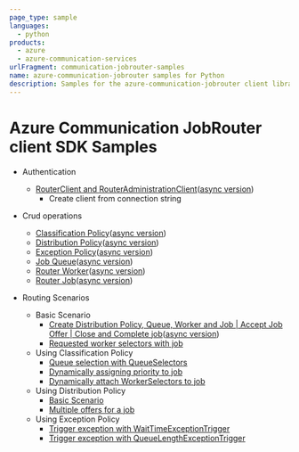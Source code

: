 ```yaml
---
page_type: sample
languages:
  - python
products:
  - azure
  - azure-communication-services
urlFragment: communication-jobrouter-samples 
name: azure-communication-jobrouter samples for Python
description: Samples for the azure-communication-jobrouter client library
---
```

  
# Azure Communication JobRouter client SDK Samples

- Authentication
  - [RouterClient and RouterAdministrationClient][sample_authentication]([async version][sample_authentication_async])
    - Create client from connection string

- Crud operations
  - [Classification Policy][classificationPolicyCrudOps]([async version][classificationPolicyCrudOpsAsync])
  - [Distribution Policy][distributionPolicyCrudOps]([async version][distributionPolicyCrudOpsAsync])
  - [Exception Policy][exceptionPolicyCrudOps]([async version][exceptionPolicyCrudOpsAsync])
  - [Job Queue][jobQueueCrudOps]([async version][jobQueueCrudOpsAsync])
  - [Router Worker][routerWorkerCrudOps]([async version][routerWorkerCrudOpsAsync])
  - [Router Job][routerJobCrudOps]([async version][routerJobCrudOpsAsync])

- Routing Scenarios
  - Basic Scenario
    - [Create Distribution Policy, Queue, Worker and Job | Accept Job Offer | Close and Complete job][basicScenario]([async version][basicScenarioAsync])
    - [Requested worker selectors with job][requestedWorkerSelectorWithJobAsync]
  - Using Classification Policy
    - [Queue selection with QueueSelectors][queueSelectionWithClassificationPolicyAsync]
    - [Dynamically assigning priority to job][prioritizationWithClassificationPolicyAsync]
    - [Dynamically attach WorkerSelectors to job][attachedWorkerSelectorWithClassificationPolicyAsync]
  - Using Distribution Policy
    - [Basic Scenario][distributingOffersSimpleAsync]
    - [Multiple offers for a job][distributingOffersAdvancedAsync]
  - Using Exception Policy
    - [Trigger exception with WaitTimeExceptionTrigger][waitTimeExceptionTriggerAsync]
    - [Trigger exception with QueueLengthExceptionTrigger][queueLengthExceptionTriggerAsync]

<!-- LINKS -->
[sample_authentication]: https://github.com/Azure/azure-sdk-for-python/blob/restapi_job_router/repo_setup/sdk/communication/azure-communication-jobrouter/samples/sample_authentication.py
[sample_authentication_async]: https://github.com/Azure/azure-sdk-for-python/blob/restapi_job_router/repo_setup/sdk/communication/azure-communication-jobrouter/samples/sample_authentication_async.py
[classificationPolicyCrudOps]: https://github.com/Azure/azure-sdk-for-net/tree/main/sdk/communication/Azure.Communication.JobRouter/samples/ClassificationPolicyCrud.md
[classificationPolicyCrudOpsAsync]: https://github.com/Azure/azure-sdk-for-net/tree/main/sdk/communication/Azure.Communication.JobRouter/samples/ClassificationPolicyCrudAsync.md
[distributionPolicyCrudOps]: https://github.com/Azure/azure-sdk-for-net/tree/main/sdk/communication/Azure.Communication.JobRouter/samples/DistributionPolicyCrud.md
[distributionPolicyCrudOpsAsync]: https://github.com/Azure/azure-sdk-for-net/tree/main/sdk/communication/Azure.Communication.JobRouter/samples/DistributionPolicyCrudAsync.md
[exceptionPolicyCrudOps]: https://github.com/Azure/azure-sdk-for-python/blob/restapi_job_router/repo_setup/sdk/communication/azure-communication-jobrouter/samples/exception_policy_crud_ops.py
[exceptionPolicyCrudOpsAsync]: https://github.com/Azure/azure-sdk-for-net/tree/main/sdk/communication/Azure.Communication.JobRouter/samples/ExceptionPolicyCrudAsync.md
[jobQueueCrudOps]: https://github.com/Azure/azure-sdk-for-net/tree/main/sdk/communication/Azure.Communication.JobRouter/samples/JobQueueCrud.md
[jobQueueCrudOpsAsync]: https://github.com/Azure/azure-sdk-for-net/tree/main/sdk/communication/Azure.Communication.JobRouter/samples/JobQueueCrudAsync.md
[routerWorkerCrudOps]: https://github.com/Azure/azure-sdk-for-net/tree/main/sdk/communication/Azure.Communication.JobRouter/samples/RouterWorkerCrud.md
[routerWorkerCrudOpsAsync]: https://github.com/Azure/azure-sdk-for-net/tree/main/sdk/communication/Azure.Communication.JobRouter/samples/RouterWorkerCrudAsync.md
[routerJobCrudOps]: https://github.com/Azure/azure-sdk-for-net/tree/main/sdk/communication/Azure.Communication.JobRouter/samples/RouterJobCrud.md
[routerJobCrudOpsAsync]: https://github.com/Azure/azure-sdk-for-net/tree/main/sdk/communication/Azure.Communication.JobRouter/samples/RouterJobCrudAsync.md
[basicScenario]: https://github.com/Azure/azure-sdk-for-net/tree/main/sdk/communication/Azure.Communication.JobRouter/samples/Sample1_HelloWorld.md
[basicScenarioAsync]: https://github.com/Azure/azure-sdk-for-net/tree/main/sdk/communication/Azure.Communication.JobRouter/samples/Sample1_HelloWorldAsync.md
[requestedWorkerSelectorWithJobAsync]: https://github.com/Azure/azure-sdk-for-net/tree/main/sdk/communication/Azure.Communication.JobRouter/samples/Sample1_RequestedWorkerSelectorAsync.md
[queueSelectionWithClassificationPolicyAsync]: https://github.com/Azure/azure-sdk-for-net/tree/main/sdk/communication/Azure.Communication.JobRouter/samples/Sample2_ClassificationWithQueueSelectorAsync.md
[prioritizationWithClassificationPolicyAsync]: https://github.com/Azure/azure-sdk-for-net/tree/main/sdk/communication/Azure.Communication.JobRouter/samples/Sample2_ClassificationWithPriorityRuleAsync.md
[attachedWorkerSelectorWithClassificationPolicyAsync]: https://github.com/Azure/azure-sdk-for-net/tree/main/sdk/communication/Azure.Communication.JobRouter/samples/Sample2_ClassificationWithWorkerSelectorAsync.md
[distributingOffersSimpleAsync]: https://github.com/Azure/azure-sdk-for-net/tree/main/sdk/communication/Azure.Communication.JobRouter/samples/Sample3_SimpleDistributionAsync.md
[distributingOffersAdvancedAsync]: https://github.com/Azure/azure-sdk-for-net/tree/main/sdk/communication/Azure.Communication.JobRouter/samples/Sample3_AdvancedDistributionAsync.md
[waitTimeExceptionTriggerAsync]: https://github.com/Azure/azure-sdk-for-net/tree/main/sdk/communication/Azure.Communication.JobRouter/samples/Sample4_WaitTimeExceptionAsync.md
[queueLengthExceptionTriggerAsync]: https://github.com/Azure/azure-sdk-for-net/tree/main/sdk/communication/Azure.Communication.JobRouter/samples/Sample4_QueueLengthExceptionTriggerAsync.md